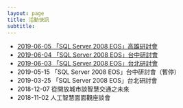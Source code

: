```yaml
---
layout: page
title: 活動快訊
subtitle: 
---
```

* [2019-06-05 「SQL Server 2008 EOS」高雄研討會](https://www.accupass.com/event/1905071640312031361716)
* [2019-06-04 「SQL Server 2008 EOS」台中研討會](https://www.accupass.com/event/1905071640391603263889)
* [2019-06-03 「SQL Server 2008 EOS」台北研討會](https://www.accupass.com/event/1905071628052040255757)
* 2019-05-15 「SQL Server 2008 EOS」台中研討會（暫停）
* 2019-03-25 「SQL Server 2008 EOS」台北研討會
* 2018-12-07 從開放城市談智慧交通之未來
* 2018-11-02 人工智慧面面觀座談會
